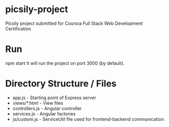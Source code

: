 # picsily-project
Picsily project submitted for Coursra Full Stack Web Development Certification

# Run
npm start
It will run the project on port 3000 (by default).

# Directory Structure / Files
 
 - app.js - Starting point of Express server
 - views/*.html - View files
 - controllers.js - Angular controller
 - services.js - Angular factories
 - js/custom.js - ServiceUtil file used for frontend-backend communication
 
